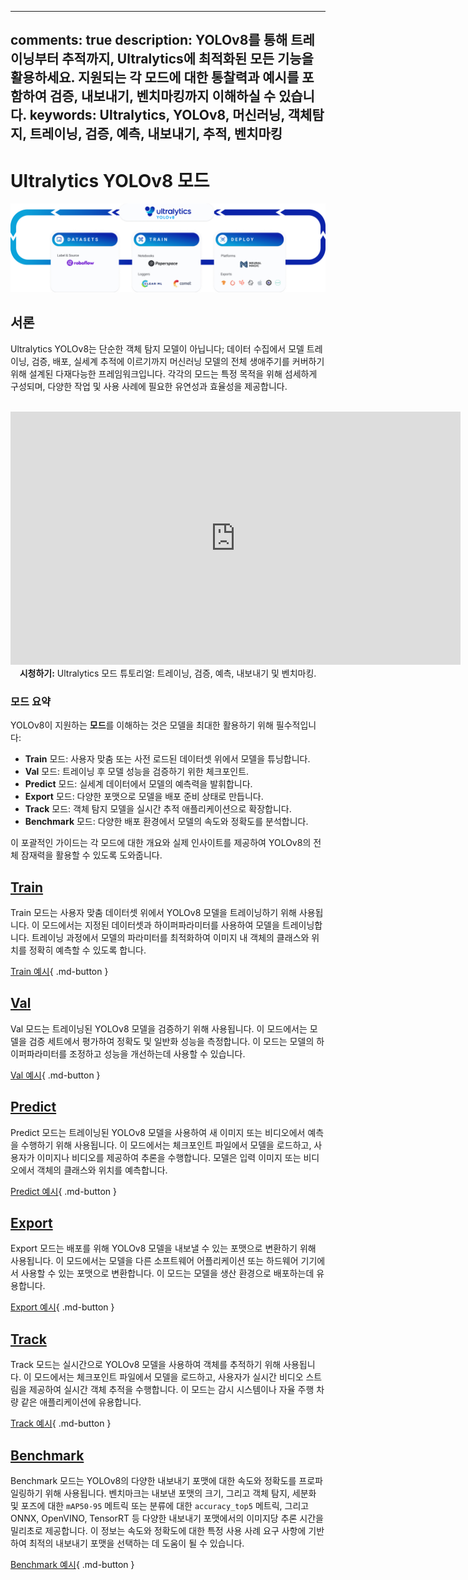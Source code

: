 ______________________________________________________________________

## comments: true description: YOLOv8를 통해 트레이닝부터 추적까지, Ultralytics에 최적화된 모든 기능을 활용하세요. 지원되는 각 모드에 대한 통찰력과 예시를 포함하여 검증, 내보내기, 벤치마킹까지 이해하실 수 있습니다. keywords: Ultralytics, YOLOv8, 머신러닝, 객체탐지, 트레이닝, 검증, 예측, 내보내기, 추적, 벤치마킹

# Ultralytics YOLOv8 모드

<img width="1024" src="https://github.com/ultralytics/assets/raw/main/yolov8/banner-integrations.png" alt="Ultralytics YOLO 생태계 및 통합">

## 서론

Ultralytics YOLOv8는 단순한 객체 탐지 모델이 아닙니다; 데이터 수집에서 모델 트레이닝, 검증, 배포, 실세계 추적에 이르기까지 머신러닝 모델의 전체 생애주기를 커버하기 위해 설계된 다재다능한 프레임워크입니다. 각각의 모드는 특정 목적을 위해 섬세하게 구성되며, 다양한 작업 및 사용 사례에 필요한 유연성과 효율성을 제공합니다.

<p align="center">
  <br>
  <iframe width="720" height="405" src="https://www.youtube.com/embed/j8uQc0qB91s?si=dhnGKgqvs7nPgeaM"
    title="YouTube video player" frameborder="0"
    allow="accelerometer; autoplay; clipboard-write; encrypted-media; gyroscope; picture-in-picture; web-share"
    allowfullscreen>
  </iframe>
  <br>
  <strong>시청하기:</strong> Ultralytics 모드 튜토리얼: 트레이닝, 검증, 예측, 내보내기 및 벤치마킹.
</p>

### 모드 요약

YOLOv8이 지원하는 **모드**를 이해하는 것은 모델을 최대한 활용하기 위해 필수적입니다:

- **Train** 모드: 사용자 맞춤 또는 사전 로드된 데이터셋 위에서 모델을 튜닝합니다.
- **Val** 모드: 트레이닝 후 모델 성능을 검증하기 위한 체크포인트.
- **Predict** 모드: 실세계 데이터에서 모델의 예측력을 발휘합니다.
- **Export** 모드: 다양한 포맷으로 모델을 배포 준비 상태로 만듭니다.
- **Track** 모드: 객체 탐지 모델을 실시간 추적 애플리케이션으로 확장합니다.
- **Benchmark** 모드: 다양한 배포 환경에서 모델의 속도와 정확도를 분석합니다.

이 포괄적인 가이드는 각 모드에 대한 개요와 실제 인사이트를 제공하여 YOLOv8의 전체 잠재력을 활용할 수 있도록 도와줍니다.

## [Train](train.md)

Train 모드는 사용자 맞춤 데이터셋 위에서 YOLOv8 모델을 트레이닝하기 위해 사용됩니다. 이 모드에서는 지정된 데이터셋과 하이퍼파라미터를 사용하여 모델을 트레이닝합니다. 트레이닝 과정에서 모델의 파라미터를 최적화하여 이미지 내 객체의 클래스와 위치를 정확히 예측할 수 있도록 합니다.

[Train 예시](train.md){ .md-button }

## [Val](val.md)

Val 모드는 트레이닝된 YOLOv8 모델을 검증하기 위해 사용됩니다. 이 모드에서는 모델을 검증 세트에서 평가하여 정확도 및 일반화 성능을 측정합니다. 이 모드는 모델의 하이퍼파라미터를 조정하고 성능을 개선하는데 사용할 수 있습니다.

[Val 예시](val.md){ .md-button }

## [Predict](predict.md)

Predict 모드는 트레이닝된 YOLOv8 모델을 사용하여 새 이미지 또는 비디오에서 예측을 수행하기 위해 사용됩니다. 이 모드에서는 체크포인트 파일에서 모델을 로드하고, 사용자가 이미지나 비디오를 제공하여 추론을 수행합니다. 모델은 입력 이미지 또는 비디오에서 객체의 클래스와 위치를 예측합니다.

[Predict 예시](predict.md){ .md-button }

## [Export](export.md)

Export 모드는 배포를 위해 YOLOv8 모델을 내보낼 수 있는 포맷으로 변환하기 위해 사용됩니다. 이 모드에서는 모델을 다른 소프트웨어 어플리케이션 또는 하드웨어 기기에서 사용할 수 있는 포맷으로 변환합니다. 이 모드는 모델을 생산 환경으로 배포하는데 유용합니다.

[Export 예시](export.md){ .md-button }

## [Track](track.md)

Track 모드는 실시간으로 YOLOv8 모델을 사용하여 객체를 추적하기 위해 사용됩니다. 이 모드에서는 체크포인트 파일에서 모델을 로드하고, 사용자가 실시간 비디오 스트림을 제공하여 실시간 객체 추적을 수행합니다. 이 모드는 감시 시스템이나 자율 주행 차량 같은 애플리케이션에 유용합니다.

[Track 예시](track.md){ .md-button }

## [Benchmark](benchmark.md)

Benchmark 모드는 YOLOv8의 다양한 내보내기 포맷에 대한 속도와 정확도를 프로파일링하기 위해 사용됩니다. 벤치마크는 내보낸 포맷의 크기, 그리고 객체 탐지, 세분화 및 포즈에 대한 `mAP50-95` 메트릭 또는 분류에 대한 `accuracy_top5` 메트릭, 그리고 ONNX, OpenVINO, TensorRT 등 다양한 내보내기 포맷에서의 이미지당 추론 시간을 밀리초로 제공합니다. 이 정보는 속도와 정확도에 대한 특정 사용 사례 요구 사항에 기반하여 최적의 내보내기 포맷을 선택하는 데 도움이 될 수 있습니다.

[Benchmark 예시](benchmark.md){ .md-button }
